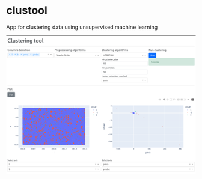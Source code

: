 # clustool
App for clustering data using unsupervised machine learning

![image](assets/screenshot.png)